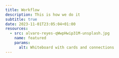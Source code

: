 ```yaml
---
title: Workflow
description: This is how we do it
subtitle: true
date: 2023-11-01T23:05:04+01:00
resources:
  - src: alvaro-reyes-qWwpHwip31M-unsplash.jpg
    name: featured
    params:
      alt: Whiteboard with cards and connections
---
```

